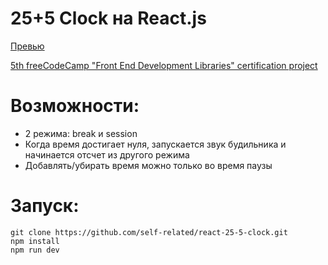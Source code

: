 # 25+5 Clock на React.js


[Превью](https://react-25-5-clock-rose.vercel.app/)

[5th freeCodeCamp "Front End Development Libraries" certification project](https://www.freecodecamp.org/certification/nekit/front-end-development-libraries)
 
# Возможности:
- 2 режима: break и session
- Когда время достигает нуля, запускается звук будильника и начинается отсчет из другого режима
- Добавлять/убирать время можно только во время паузы

# Запуск:
```
git clone https://github.com/self-related/react-25-5-clock.git
npm install
npm run dev
```
